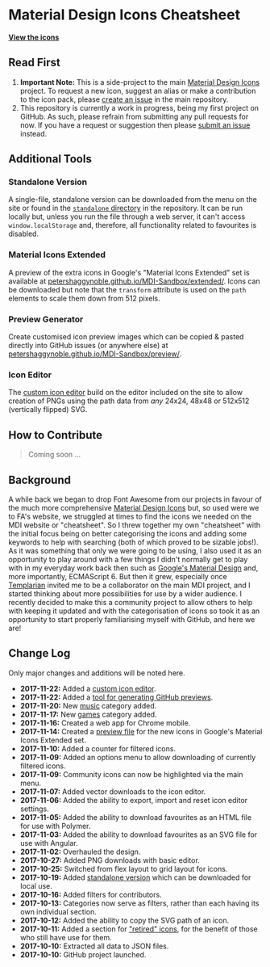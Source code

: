 # Material Design Icons Cheatsheet
**[View the icons](https://petershaggynoble.github.io/MDI-Sandbox/)**
## Read First
1. **Important Note:** This is a side-project to the main [Material Design Icons](https://materialdesignicons.com/) project. To request a new icon, suggest an alias or make a contribution to the icon pack, please [create an issue](https://github.com/Templarian/MaterialDesign/issues) in the main repository.
2. This repository is currently a work in progress, being my first project on GitHub. As such, please refrain from submitting any pull requests for now. If you have a request or suggestion then please [submit an issue](https://github.com/PeterShaggyNoble/MDI-Sandbox/issues) instead.

## Additional Tools
### Standalone Version
A single-file, standalone version can be downloaded from the menu on the site or found in the [`standalone` directory](https://github.com/PeterShaggyNoble/MDI-Sandbox/tree/master/standalone) in the repository. It can be run locally but, unless you run the file through a web server, it can't access `window.localStorage` and, therefore, all functionality related to favourites is disabled.

### Material Icons Extended
A preview of the extra icons in Google's "Material Icons Extended" set is available at [petershaggynoble.github.io/MDI-Sandbox/extended/](https://petershaggynoble.github.io/MDI-Sandbox/extended/). Icons can be downloaded but note that the `transform` attribute is used on the `path` elements to scale them down from 512 pixels.

### Preview Generator
Create customised icon preview images which can be copied & pasted directly into GitHub issues (or anywhere else) at [petershaggynoble.github.io/MDI-Sandbox/preview/](https://petershaggynoble.github.io/MDI-Sandbox/preview/).

### Icon Editor
The [custom icon editor](https://petershaggynoble.github.io/MDI-Sandbox/editor/) build on the editor included on the site to allow creation of PNGs using the path data from _any_ 24x24, 48x48 or 512x512 (vertically flipped) SVG.

## How to Contribute
> Coming soon ...

## Background
A while back we began to drop Font Awesome from our projects in favour of the much more comprehensive [Material Design Icons](https://materialdesignicons.com/) but, so used were we to FA's website, we struggled at times to find the icons we needed on the MDI website or "cheatsheet". So I threw together my own "cheatsheet" with the initial focus being on better categorising the icons and adding some keywords to help with searching (both of which proved to be sizable jobs!). As it was something that only we were going to be using, I also used it as an opportunity to play around with a few things I didn't normally get to play with in my everyday work back then such as [Google's Material Design](https://material.io/guidelines/) and, more importantly, ECMAScript 6. But then it grew, especially once [Templarian](https://github.com/Templarian) invited me to be a collaborator on the main MDI project, and I started thinking about more possibilities for use by a wider audience. I recently decided to make this a community project to allow others to help with keeping it updated and with the categorisation of icons so took it as an opportunity to start properly familiarising myself with GitHub, and here we are!

## Change Log
Only major changes and additions will be noted here.
- **2017-11-22:** Added a [custom icon editor](https://petershaggynoble.github.io/MDI-Sandbox/editor/).
- **2017-11-22:** Added a [tool for generating GitHub previews](https://petershaggynoble.github.io/MDI-Sandbox/preview/).
- **2017-11-20:** New [music](https://petershaggynoble.github.io/MDI-Sandbox/?categories=music) category added.
- **2017-11-17:** New [games](https://petershaggynoble.github.io/MDI-Sandbox/?categories=games) category added.
- **2017-11-16:** Created a web app for Chrome mobile.
- **2017-11-14:** Created a [preview file](https://petershaggynoble.github.io/MDI-Sandbox/extended/) for the new icons in Google's Material Icons Extended set.
- **2017-11-10:** Added a counter for filtered icons.
- **2017-11-09:** Added an options menu to allow downloading of currently filtered icons.
- **2017-11-09:** Community icons can now be highlighted via the main menu.
- **2017-11-07:** Added vector downloads to the icon editor.
- **2017-11-06:** Added the ability to export, import and reset icon editor settings.
- **2017-11-05:** Added the ability to download favourites as an HTML file for use with Polymer.
- **2017-11-03:** Added the ability to download favourites as an SVG file for use with Angular.
- **2017-11-02:** Overhauled the design.
- **2017-10-27:** Added PNG downloads with basic editor.
- **2017-10-25:** Switched from flex layout to grid layout for icons.
- **2017-10-19:** Added [standalone version](https://petershaggynoble.github.io/MDI-Sandbox/standalone/) which can be downloaded for local use.
- **2017-10-16:** Added filters for contributors.
- **2017-10-13:** Categories now serve as filters, rather than each having its own individual section.
- **2017-10-12:** Added the ability to copy the SVG path of an icon.
- **2017-10-11:** Added a section for ["retired" icons](https://petershaggynoble.github.io/MDI-Sandbox/?section=retired), for the benefit of those who still have use for them.
- **2017-10-10:** Extracted all data to JSON files.
- **2017-10-10:** GitHub project launched.
